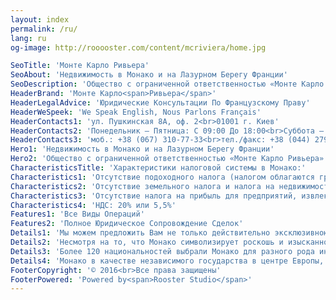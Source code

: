 ```yaml
---
layout: index
permalink: /ru/
lang: ru
og-image: http://rooooster.com/content/mcriviera/home.jpg

SeoTitle: 'Монте Карло Ривьера'
SeoAbout: 'Недвижимость в Монако и на Лазурном Берегу Франции'
SeoDescription: 'Общество с ограниченной ответственностью «Монте Карло Ривьера» является первой компанией на украинском рынке работающей с недвижимостью в Монако и Лазурном Берегу Франции на прямую без посредников.'
HeaderBrand: 'Монте Карло<span>Ривьера</span>'
HeaderLegalAdvice: 'Юридические Консультации По Французскому Праву'
HeaderWeSpeek: 'We Speak English, Nous Parlons Français'
HeaderContacts1: 'ул. Пушкинская 8А, оф. 2<br>01001 г. Киев'
HeaderContacts2: 'Понедельник – Пятница: С 09:00 До 18:00<br>Суббота – Воскресение: По Предварительной Записи'
HeaderContacts3: 'моб.: +38 (067) 310-77-33<br>тел./факс: +38 (044) 279-00-54'
Hero1: 'Недвижимость в Монако и на Лазурном Берегу Франции'
Hero2: 'Общество с ограниченной ответственностью «Монте Карло Ривьера» является первой компанией на украинском рынке работающей с недвижимостью в Монако и Лазурном Берегу Франции на прямую без посредников.'
CharacteristicsTitle: 'Характеристики налоговой системы в Монако:'
Characteristics1: 'Отсутствие подоходного налога (налогом облагаются граждане Франции и США)'
Characteristics2: 'Отсутствие земельного налога и налога на недвижимость, отсутствие профессионального налога'
Characteristics3: 'Отсутствие налога на прибыль для предприятий, извлекающих более 75% своего дохода от операций на территории Монако'
Characteristics4: 'НДС: 20% или 5,5%'
Features1: 'Все Виды Операций'
Features2: 'Полное Юридическое Сопровождение Сделок'
Details1: 'Мы можем предложить Вам не только действительно эксклюзивною недвижимость сегмента “люкс” в Монако и на Лазурном Берегу, а так же  предоставление персонализированных услуг и индивидуальный подход ко всем Вашим потребностям во время совершения сделок: юридические консультации по коммерческому, фискальному а так же по корпоративному праву в Монако и во Франции, сопровождение и переводы во время Ваших визитов в Монако и многое другое.'
Details2: 'Несмотря на то, что Монако символизирует роскошь и изысканность, эта страна предлагает спокойствие и оптимальную безопасность для его жителей и их имущества.'
Details3: 'Более 120 национальностей выбрали Монако для разного рода инвестиций. Княжество Монако имеет международную репутацию динамичной и диверсифицированной экономики а так же множество финансовых платформ.'
Details4: 'Монако в качестве независимого государства в центре Европы, предлагает инвесторам и иностранным жителям уникальный образ жизни, надежность инвестиций в сочетании с преимуществами привлекательной налоговой системы. Вкладывая деньги в Монако, Вы получаете выгоду от низкого налогообложения.'
FooterCopyright: '© 2016<br>Все права защищены'
FooterPowered: 'Powered by<span>Rooster Studio</span>'
---
```

